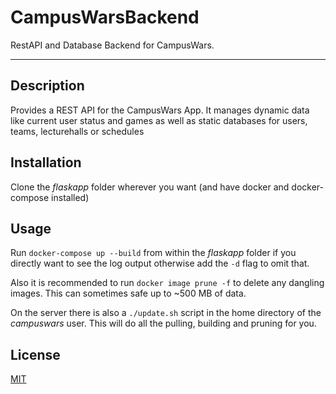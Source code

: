 # CampusWarsBackend

RestAPI and Database Backend for CampusWars.

---

## Description

Provides a REST API for the CampusWars App. It manages dynamic data like current user status and games as well as static databases for users, teams, lecturehalls or schedules

## Installation

Clone the *flaskapp* folder wherever you want (and have docker and docker-compose installed)

## Usage

Run `docker-compose up --build`  from within the *flaskapp* folder if you directly want to see the log output otherwise add the `-d` flag to omit that.

Also it is recommended to run `docker image prune -f` to delete any dangling images. This can sometimes safe up to ~500 MB of data.

On the server there is also a `./update.sh` script in the home directory of the *campuswars* user. This will do all the pulling, building and pruning for you.

## License

[MIT](https://choosealicense.com/licenses/mit/)

